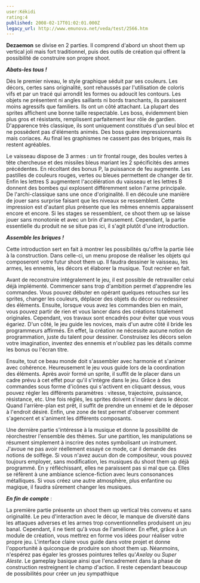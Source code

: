 ```yaml
---
user:Kékidi
rating:4
published: 2008-02-17T01:02:01.000Z
legacy_url: http://www.emunova.net/veda/test/2566.htm
---
```

**Dezaemon** se divise en 2 parties. Il comprend d'abord un shoot them up vertical joli mais fort traditionnel, puis des outils de création qui offrent la possibilité de construire son propre shoot.  

  

_**Abats-les tous !**_  

  

Dès le premier niveau, le style graphique séduit par ses couleurs. Les décors, certes sans originalité, sont rehaussés par l'utilisation de coloris vifs et par un tracé qui arrondit les formes ou adoucit les contours. Les objets ne présentent ni angles saillants ni bords tranchants, ils paraissent moins agressifs que familiers. Ils ont un côté attachant. La plupart des sprites affichent une bonne taille respectable. Les boss, évidemment bien plus gros et résistants, remplissent parfaitement leur rôle de gardien. D'apparence très classique, ils sont uniquement constitués d'un seul bloc et ne possèdent pas d'éléments animés. Des boss guère impressionnants mais coriaces. Au final les graphismes ne cassent pas des briques, mais ils restent agréables.  

  

Le vaisseau dispose de 3 armes : un tir frontal rouge, des boules vertes à tête chercheuse et des missiles bleus mariant les 2 spécificités des armes précédentes. En récoltant des bonus P, la puissance de feu augmente. Les pastilles de couleurs rouges, vertes ou bleues permettent de changer de tir. Enfin les lettres S augmentent l'accélération du vaisseau et les lettres B donnent des bombes qui explosent différemment selon l'arme principale. De l'archi-classique sans une once d'originalité. Il en découle une manière de jouer sans surprise faisant que les niveaux se ressemblent. Cette impression est d'autant plus présente que les mêmes ennemis apparaissent encore et encore. Si les stages se ressemblent, ce shoot them up se laisse jouer sans monotonie et avec un brin d'amusement. Cependant, la partie essentielle du produit ne se situe pas ici, il s'agit plutôt d'une introduction.  

  

_**Assemble les briques !**_  

  

Cette introduction sert en fait à montrer les possibilités qu'offre la partie liée à la construction. Dans celle-ci, un menu propose de réaliser les objets qui composeront votre futur shoot them up. Il faudra dessiner le vaisseau, les armes, les ennemis, les décors et élaborer la musique. Tout recréer en fait.  

  

Avant de reconstruire intégralement le jeu, il est possible de retravailler celui déjà implémenté. Commencer sans trop d'ambition permet d'apprendre les commandes. Vous pouvez débuter en opérant quelques retouches sur les sprites, changer les couleurs, déplacer des objets du décor ou redessiner des éléments. Ensuite, lorsque vous avez les commandes bien en main, vous pouvez partir de rien et vous lancer dans des créations totalement originales. Cependant, vos travaux sont encadrés pour éviter que vous vous égariez. D'un côté, le jeu guide les novices, mais d'un autre côté il bride les programmeurs affirmés. En effet, la création ne nécessite aucune notion de programmation, juste du talent pour dessiner. Construisez les décors selon votre imagination, inventez des ennemis et n'oubliez pas les détails comme les bonus ou l'écran titre.  

  

Ensuite, tout ce beau monde doit s'assembler avec harmonie et s'animer avec cohérence. Heureusement le jeu vous guide lors de la coordination des éléments. Après avoir formé un sprite, il suffit de le placer dans un cadre prévu à cet effet pour qu'il s'intègre dans le jeu. Grâce à des commandes sous forme d'icônes qui s'activent en cliquant dessus, vous pouvez régler les différents paramètres : vitesse, trajectoire, puissance, résistance, etc. Une fois réglés, les sprites doivent s'insérer dans le décor. Quand l'arrière-plan est prêt, il suffit de prendre un ennemi et de le déposer à l'endroit désiré. Enfin, une zone de test permet d'observer comment s'agencent et s'animent les différents composants.  

  

Une dernière partie s'intéresse à la musique et donne la possibilité de réorchestrer l'ensemble des thèmes. Sur une partition, les manipulations se résument simplement à inscrire des notes symbolisant un instrument. J'avoue ne pas avoir réellement essayé ce mode, car il demande des notions de solfège. Si vous n'avez aucun don de compositeur, vous pouvez toujours employer, sans modification, les musiques du shoot them up déjà programmé. En y réfléchissant, elles ne paraissent pas si mal que ça. Elles se réfèrent à une ambiance science-fiction avec leurs consonances métalliques. Si vous créez une autre atmosphère, plus enfantine ou magique, il faudra sûrement changer les musiques.  

  

_**En fin de compte**_ :  

  

La première partie présente un shoot them up vertical très convenu et sans originalité. Le peu d'interaction avec le décor, le manque de diversité dans les attaques adverses et les armes trop conventionnelles produisent un jeu banal. Cependant, il ne tient qu'à vous de l'améliorer. En effet, grâce à un module de création, vous mettrez en forme vos idées pour réaliser votre propre jeu. L'interface claire vous guide dans votre projet et donne l'opportunité à quiconque de produire son shoot them up. Néanmoins, n'espérez pas égaler les grosses pointures telles qu'_Axelay_ ou _Super Aleste_. Le gameplay basique ainsi que l'encadrement dans la phase de construction restreignent le champ d'action. Il reste cependant beaucoup de possibilités pour créer un jeu sympathique